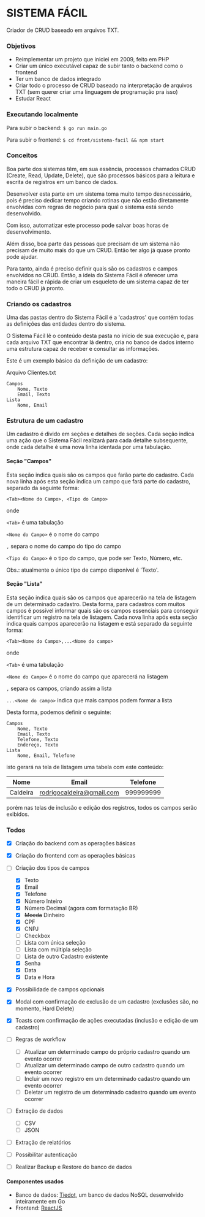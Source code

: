 # SISTEMA FÁCIL

Criador de CRUD baseado em arquivos TXT.

### Objetivos
- Reimplementar um projeto que iniciei em 2009, feito em PHP
- Criar um único executável capaz de subir tanto o backend como o frontend
- Ter um banco de dados integrado
- Criar todo o processo de CRUD baseado na interpretação de arquivos TXT (sem querer criar uma linguagem de programação pra isso)
- Estudar React

### Executando localmente
Para subir o backend:
```$ go run main.go```

Para subir o frontend:
```$ cd front/sistema-facil && npm start```

### Conceitos
Boa parte dos sistemas têm, em sua essência, processos chamados CRUD (Create, Read, Update, Delete), que são processos básicos para a leitura e escrita de registros em um banco de dados.

Desenvolver esta parte em um sistema toma muito tempo desnecessário, pois é preciso dedicar tempo criando rotinas que não estão diretamente envolvidas com regras de negócio para qual o sistema está sendo desenvolvido.

Com isso, automatizar este processo pode salvar boas horas de desenvolvimento.

Além disso, boa parte das pessoas que precisam de um sistema não precisam de muito mais do que um CRUD. Então ter algo já quase pronto pode ajudar.

Para tanto, ainda é preciso definir quais são os cadastros e campos envolvidos no CRUD. Então, a ideia do Sistema Fácil é oferecer uma maneira fácil e rápida de criar um esqueleto de um sistema capaz de ter todo o CRUD já pronto.

### Criando os cadastros
Uma das pastas dentro do Sistema Fácil é a 'cadastros' que contém todas as definições das entidades dentro do sistema.

O Sistema Fácil lê o conteúdo desta pasta no início de sua execução e, para cada arquivo TXT que encontrar lá dentro, cria no banco de dados interno uma estrutura capaz de receber e consultar as informações.

Este é um exemplo básico da definição de um cadastro:

Arquivo Clientes.txt

```
Campos
	Nome, Texto
	Email, Texto
Lista
	Nome, Email
```

### Estrutura de um cadastro
Um cadastro é divido em seções e detalhes de seções. Cada seção indica uma ação que o Sistema Fácil realizará para cada detalhe subsequente, onde cada detalhe é uma nova linha identada por uma tabulação.

#### Seção "Campos"
Esta seção indica quais são os campos que farão parte do cadastro. Cada nova linha após esta seção indica um campo que fará parte do cadastro, separado da seguinte forma:

```<Tab><Nome do Campo>, <Tipo do Campo>```

onde

`<Tab>` é uma tabulação

`<Nome do Campo>` é o nome do campo

`,` separa o nome do campo do tipo do campo

`<Tipo do Campo>` é o tipo do campo, que pode ser Texto, Número, etc.


Obs.: atualmente o único tipo de campo disponível é 'Texto'.

#### Seção "Lista"
Esta seção indica quais são os campos que aparecerão na tela de listagem de um determinado cadastro. Desta forma, para cadastros com muitos campos é possível informar quais são os campos essenciais para conseguir identificar um registro na tela de listagem. Cada nova linha após esta seção indica quais campos aparecerão na listagem e está separado da seguinte forma:

```<Tab><Nome do Campo>,...<Nome do campo>```

onde

`<Tab>` é uma tabulação

`<Nome do Campo>` é o nome do campo que aparecerá na listagem

`,` separa os campos, criando assim a lista

`...<Nome do campo>` indica que mais campos podem formar a lista

Desta forma, podemos definir o seguinte:

```
Campos
	Nome, Texto
	Email, Texto
	Telefone, Texto
	Endereço, Texto
Lista
	Nome, Email, Telefone
```

isto gerará na tela de listagem uma tabela com este conteúdo:

| Nome | Email | Telefone |
|------|-------|----------|
| Caldeira | rodrigocaldeira@gmail.com | 999999999 |

porém nas telas de inclusão e edição dos registros, todos os campos serão exibidos.

### Todos
- [x] Criação do backend com as operações básicas
- [x] Criação do frontend com as operações básicas
- [ ] Criação dos tipos de campos
  - [x] Texto
  - [x] Email
  - [x] Telefone
  - [x] Número Inteiro
  - [x] Número Decimal (agora com formatação BR)
  - [x] ~~Moeda~~ Dinheiro
  - [x] CPF
  - [x] CNPJ
  - [ ] Checkbox
  - [ ] Lista com única seleção
  - [ ] Lista com múltipla seleção
  - [ ] Lista de outro Cadastro existente
  - [x] Senha
  - [x] Data
  - [x] Data e Hora
- [x] Possibilidade de campos opcionais 
- [x] Modal com confirmação de exclusão de um cadastro (exclusões são, no momento, Hard Delete)
- [x] Toasts com confirmação de ações executadas (inclusão e edição de um cadastro)
- [ ] Regras de workflow
  - [ ] Atualizar um determinado campo do próprio cadastro quando um evento ocorrer
  - [ ] Atualizar um determinado campo de outro cadastro quando um evento ocorrer
  - [ ] Incluir um novo registro em um determinado cadastro quando um evento ocorrer
  - [ ] Deletar um registro de um determinado cadastro quando um evento ocorrer
- [ ] Extração de dados
  - [ ] CSV
  - [ ] JSON
- [ ] Extração de relatórios
- [ ] Possibilitar autenticação
- [ ] Realizar Backup e Restore do banco de dados


#### Componentes usados
- Banco de dados: [Tiedot](https://github.com/HouzuoGuo/tiedot), um banco de dados NoSQL desenvolvido inteiramente em Go
- Frontend: [ReactJS](https://pt-br.reactjs.org/)
